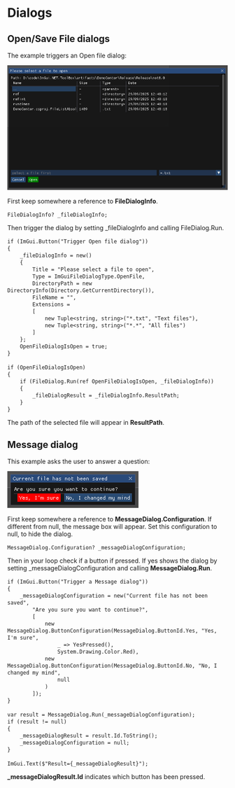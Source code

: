 # Dialogs

## Open/Save File dialogs

The example triggers an Open file dialog:

![image](./OpenFileDialog.png)

First keep somewhere a reference to **FileDialogInfo**.

```
FileDialogInfo? _fileDialogInfo;
```

Then trigger the dialog by setting _fileDialogInfo and calling FileDialog.Run.

```
if (ImGui.Button("Trigger Open file dialog"))
{
    _fileDialogInfo = new()
    {
        Title = "Please select a file to open",
        Type = ImGuiFileDialogType.OpenFile,
        DirectoryPath = new DirectoryInfo(Directory.GetCurrentDirectory()),
        FileName = "",
        Extensions =
        [
            new Tuple<string, string>("*.txt", "Text files"),
            new Tuple<string, string>("*.*", "All files")
        ]
    };
    OpenFileDialogIsOpen = true;
}

if (OpenFileDialogIsOpen)
{
    if (FileDialog.Run(ref OpenFileDialogIsOpen, _fileDialogInfo))
    {
        _fileDialogResult = _fileDialogInfo.ResultPath;
    }
}
```

The path of the selected file will appear in **ResultPath**.

## Message dialog

This example asks the user to answer a question:

![image](./MessageDialog.png)

First keep somewhere a reference to **MessageDialog.Configuration**.
If different from null, the message box will appear. Set this configuration to null, to hide the dialog.

```
MessageDialog.Configuration? _messageDialogConfiguration;
```

Then in your loop check if a button if pressed. If yes shows the dialog by setting _messageDialogConfiguration and calling **MessageDialog.Run**.

```
if (ImGui.Button("Trigger a Message dialog"))
{
    _messageDialogConfiguration = new("Current file has not been saved",
        "Are you sure you want to continue?",
        [
            new MessageDialog.ButtonConfiguration(MessageDialog.ButtonId.Yes, "Yes, I'm sure",
                _ => YesPressed(),
                System.Drawing.Color.Red),
            new MessageDialog.ButtonConfiguration(MessageDialog.ButtonId.No, "No, I changed my mind",
                null
            )
        ]);
}

var result = MessageDialog.Run(_messageDialogConfiguration);
if (result != null)
{
    _messageDialogResult = result.Id.ToString();
    _messageDialogConfiguration = null;
}

ImGui.Text($"Result={_messageDialogResult}");

```

**_messageDialogResult.Id** indicates which button has been pressed.
